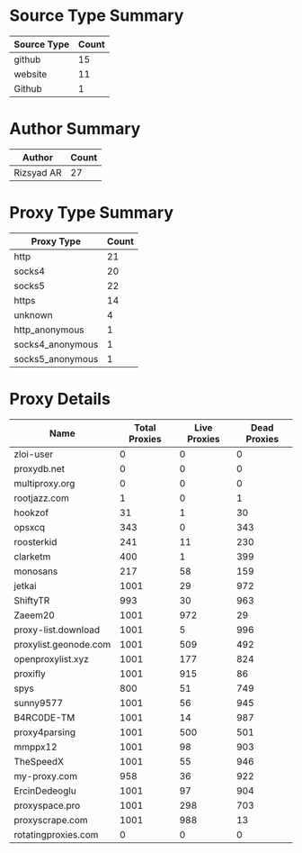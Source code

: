 # Source Type Summary

| Source Type | Count |
|-------------|-------|
| github | 15 |
| website | 11 |
| Github | 1 |


# Author Summary

| Author | Count |
|--------|-------|
| Rizsyad AR | 27 |


# Proxy Type Summary

| Proxy Type | Count |
|------------|-------|
| http | 21 |
| socks4 | 20 |
| socks5 | 22 |
| https | 14 |
| unknown | 4 |
| http_anonymous | 1 |
| socks4_anonymous | 1 |
| socks5_anonymous | 1 |


# Proxy Details

| Name | Total Proxies | Live Proxies | Dead Proxies |
|------|---------------|--------------|---------------|
| zloi-user | 0 | 0 | 0 |
| proxydb.net | 0 | 0 | 0 |
| multiproxy.org | 0 | 0 | 0 |
| rootjazz.com | 1 | 0 | 1 |
| hookzof | 31 | 1 | 30 |
| opsxcq | 343 | 0 | 343 |
| roosterkid | 241 | 11 | 230 |
| clarketm | 400 | 1 | 399 |
| monosans | 217 | 58 | 159 |
| jetkai | 1001 | 29 | 972 |
| ShiftyTR | 993 | 30 | 963 |
| Zaeem20 | 1001 | 972 | 29 |
| proxy-list.download | 1001 | 5 | 996 |
| proxylist.geonode.com | 1001 | 509 | 492 |
| openproxylist.xyz | 1001 | 177 | 824 |
| proxifly | 1001 | 915 | 86 |
| spys | 800 | 51 | 749 |
| sunny9577 | 1001 | 56 | 945 |
| B4RC0DE-TM | 1001 | 14 | 987 |
| proxy4parsing | 1001 | 500 | 501 |
| mmppx12 | 1001 | 98 | 903 |
| TheSpeedX | 1001 | 55 | 946 |
| my-proxy.com | 958 | 36 | 922 |
| ErcinDedeoglu | 1001 | 97 | 904 |
| proxyspace.pro | 1001 | 298 | 703 |
| proxyscrape.com | 1001 | 988 | 13 |
| rotatingproxies.com | 0 | 0 | 0 |
